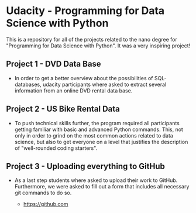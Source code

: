 # Udacity - Programming for Data Science with Python

This is a repository for all of the projects related to the nano degree for "Programming for Data Science with Python". It was a very inspiring project!


## Project 1 - DVD Data Base

* In order to get a better overview about the possibilities of SQL-databases, udacity participants where asked to extract several information from an online DVD rental data base. 


## Project 2 - US Bike Rental Data

* To push technical skills further, the program required all participants getting familiar with basic and advanced Python commands. This, not only in order to grind on the most common actions related to data science, but also to get everyone on a level that justifies the description of "well-rounded coding starters".


## Project 3 - Uploading everything to GitHub

* As a last step students where asked to upload their work to GitHub. Furthermore, we were asked to fill out a form that includes all necessary git commands to do so.
  
    - https://github.com




